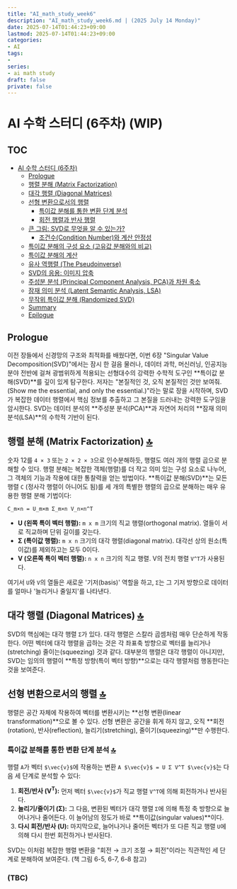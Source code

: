 ```yaml
---
title: "AI_math_study_week6"
description: "AI_math_study_week6.md | (2025 July 14 Monday)"
date: 2025-07-14T01:44:23+09:00
lastmod: 2025-07-14T01:44:23+09:00
categories: 
- AI
tags: 
- 
series:
- ai math study
draft: false
private: false
---
```


# AI 수학 스터디 (6주차) (WIP)

## TOC
- [AI 수학 스터디 (6주차)](#ai-수학-스터디-6주차)
  - [Prologue](#prologue)
  - [행렬 분해 (Matrix Factorization)](#h2-1)
  - [대각 행렬 (Diagonal Matrices)](#h2-2)
  - [선형 변환으로서의 행렬](#h2-3)
    - [특이값 분해를 통한 변환 단계 분석](#h2-3-1)
    - [회전 행렬과 반사 행렬](#h2-3-2)
  - [큰 그림: SVD로 무엇을 알 수 있는가?](#h2-4)
    - [조건수(Condition Number)와 계산 안정성](#h2-4-1)
  - [특이값 분해의 구성 요소 (고유값 분해와의 비교)](#h2-5)
  - [특이값 분해의 계산](#h2-6)
  - [유사 역행렬 (The Pseudoinverse)](#h2-7)
  - [SVD의 응용: 이미지 압축](#h2-8)
  - [주성분 분석 (Principal Component Analysis, PCA)과 차원 축소](#h2-9)
  - [잠재 의미 분석 (Latent Semantic Analysis, LSA)](#h2-10)
  - [무작위 특이값 분해 (Randomized SVD)](#h2-11)
  - [Summary](#summary)
  - [Epilogue](#epilogue)

## Prologue
이전 장들에서 신경망의 구조와 최적화를 배웠다면, 이번 6장 "Singular Value Decomposition(SVD)"에서는 잠시 한 걸음 물러나, 데이터 과학, 머신러닝, 인공지능 분야 전반에 걸쳐 광범위하게 적용되는 선형대수의 강력한 수학적 도구인 **특이값 분해(SVD)**를 깊이 있게 탐구한다. 저자는 "본질적인 것, 오직 본질적인 것만 보여줘.(Show me the essential, and only the essential.)"라는 말로 장을 시작하며, SVD가 복잡한 데이터 행렬에서 핵심 정보를 추출하고 그 본질을 드러내는 강력한 도구임을 암시한다. SVD는 데이터 분석의 **주성분 분석(PCA)**과 자연어 처리의 **잠재 의미 분석(LSA)**의 수학적 기반이 된다.

## 행렬 분해 (Matrix Factorization) [🔝](#toc) <a id="h2-1"></a>
숫자 12를 `4 × 3` 또는 `2 × 2 × 3`으로 인수분해하듯, 행렬도 여러 개의 행렬 곱으로 분해할 수 있다. 행렬 분해는 복잡한 객체(행렬)를 더 작고 의미 있는 구성 요소로 나누어, 그 객체의 기능과 작용에 대한 통찰력을 얻는 방법이다.
**특이값 분해(SVD)**는 모든 행렬 `C` (정사각 행렬이 아니어도 됨)를 세 개의 특별한 행렬의 곱으로 분해하는 매우 유용한 행렬 분해 기법이다:

`C_m×n = U_m×m Σ_m×n V_n×n^T`

*   **U (왼쪽 특이 벡터 행렬):** `m x m` 크기의 직교 행렬(orthogonal matrix). 열들이 서로 직교하며 단위 길이를 갖는다.
*   **Σ (특이값 행렬):** `m x n` 크기의 대각 행렬(diagonal matrix). 대각선 상의 원소(특이값)를 제외하고는 모두 0이다.
*   **V (오른쪽 특이 벡터 행렬):** `n x n` 크기의 직교 행렬. V의 전치 행렬 `V^T`가 사용된다.

여기서 `U`와 `V`의 열들은 새로운 '기저(basis)' 역할을 하고, `Σ`는 그 기저 방향으로 데이터를 얼마나 '늘리거나 줄일지'를 나타낸다.

## 대각 행렬 (Diagonal Matrices) [🔝](#toc) <a id="h2-2"></a>
SVD의 핵심에는 대각 행렬 `Σ`가 있다. 대각 행렬은 스칼라 곱셈처럼 매우 단순하게 작동한다. 어떤 벡터에 대각 행렬을 곱하는 것은 각 좌표축 방향으로 벡터를 늘리거나(stretching) 줄이는(squeezing) 것과 같다. 대부분의 행렬은 대각 행렬이 아니지만, SVD는 임의의 행렬이 **특정 방향(특이 벡터 방향)**으로는 대각 행렬처럼 행동한다는 것을 보여준다.

## 선형 변환으로서의 행렬 [🔝](#toc) <a id="h2-3"></a>
행렬은 공간 자체에 작용하여 벡터를 변환시키는 **선형 변환(linear transformation)**으로 볼 수 있다. 선형 변환은 공간을 휘게 하지 않고, 오직 **회전(rotation), 반사(reflection), 늘리기(stretching), 줄이기(squeezing)**만 수행한다.

### 특이값 분해를 통한 변환 단계 분석 [🔝](#toc) <a id="h2-3-1"></a>
행렬 `A`가 벡터 `$\vec{v}$`에 작용하는 변환 `A $\vec{v}$ = U Σ V^T $\vec{v}$`는 다음 세 단계로 분석할 수 있다:
1.  **회전/반사 (V<sup>T</sup>):** 먼저 벡터 `$\vec{v}$`가 직교 행렬 `V^T`에 의해 회전하거나 반사된다.
2.  **늘리기/줄이기 (Σ):** 그 다음, 변환된 벡터가 대각 행렬 `Σ`에 의해 특정 축 방향으로 늘어나거나 줄어든다. 이 늘어남의 정도가 바로 **특이값(singular values)**이다.
3.  **다시 회전/반사 (U):** 마지막으로, 늘어나거나 줄어든 벡터가 또 다른 직교 행렬 `U`에 의해 다시 한번 회전하거나 반사된다.

SVD는 이처럼 복잡한 행렬 변환을 "회전 → 크기 조절 → 회전"이라는 직관적인 세 단계로 분해하여 보여준다.
(책 그림 6-5, 6-7, 6-8 참고)

### (TBC)
